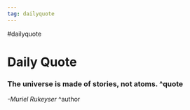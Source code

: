 ```yaml
---
tag: dailyquote
---
```


#dailyquote

# Daily Quote

### The universe is made of stories, not atoms. ^quote
*-Muriel Rukeyser* ^author
